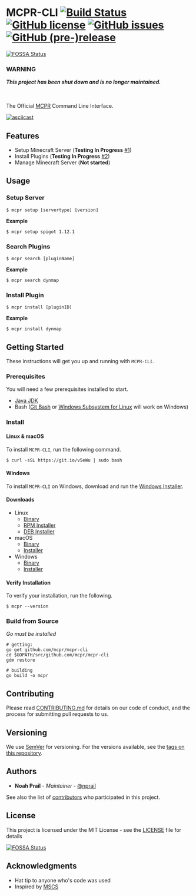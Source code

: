 # MCPR-CLI [![Build Status](https://travis-ci.org/mcpr/mcpr-cli.svg?branch=master)](https://travis-ci.org/mcpr/mcpr-cli) [![GitHub license](https://img.shields.io/badge/license-MIT-blue.svg)](https://github.com/mcpr/mcpr-cli/blob/master/LICENSE) [![GitHub issues](https://img.shields.io/github/issues/mcpr/mcpr-cli.svg)](https://github.com/mcpr/mcpr-cli/issues) [![GitHub (pre-)release](https://img.shields.io/github/release/mcpr/mcpr-cli/all.svg)](https://github.com/mcpr/mcpr-cli)
[![FOSSA Status](https://app.fossa.io/api/projects/git%2Bgithub.com%2Fmcpr%2Fmcpr-cli.svg?type=shield)](https://app.fossa.io/projects/git%2Bgithub.com%2Fmcpr%2Fmcpr-cli?ref=badge_shield)

### WARNING
**_This project has been shut down and is no longer maintained._**

<br><br>
The Official [MCPR](https://mcpr.io) Command Line Interface.

[![asciicast](https://asciinema.org/a/136232.png)](https://asciinema.org/a/136232)

## Features
- Setup Minecraft Server (**Testing In Progress** [#1](https://github.com/mcpr/mcpr-cli/issues/1))
- Install Plugins (**Testing In Progress** [#2](https://github.com/mcpr/mcpr-cli/issues/2))
- Manage Minecraft Server (**Not started**)

## Usage

### Setup Server
```
$ mcpr setup [servertype] [version]
```

**Example**
```
$ mcpr setup spigot 1.12.1
```

### Search Plugins
```
$ mcpr search [pluginName]
```

**Example**
```
$ mcpr search dynmap
```
### Install Plugin
```
$ mcpr install [pluginID]
```

**Example**
```
$ mcpr install dynmap
```
## Getting Started

These instructions will get you up and running with `MCPR-CLI`.

### Prerequisites

You will need a few prerequisites installed to start. 

* [Java JDK](https://docs.oracle.com/javase/8/docs/technotes/guides/install/install_overview.html)
* Bash ([Git Bash](https://git-scm.com/) or [Windows Subsystem for Linux](https://msdn.microsoft.com/en-us/commandline/wsl/install_guide) will work on Windows)

### Install
#### Linux & macOS
To install `MCPR-CLI`, run the following command.

```
$ curl -sSL https://git.io/v5eWu | sudo bash
```
#### Windows
To install `MCPR-CLI` on Windows, download and run the [Windows Installer](https://get.mcpr.io/artifacts/stable/windows/mcpr-cli-setup-stable-latest.exe). 

#### Downloads
- Linux 
    - [Binary](https://get.mcpr.io/artifacts/stable/linux/mcpr-stable)
    - [RPM Installer](https://get.mcpr.io/artifacts/stable/linux/mcpr-cli-stable-latest.noarch.rpm)
    - [DEB Installer](https://get.mcpr.io/artifacts/stable/linux/mcpr-cli_stable_latest_all.deb)
- macOS
    - [Binary](https://get.mcpr.io/artifacts/stable/darwin/mcpr-stable)
    - [Installer](https://get.mcpr.io/artifacts/stable/darwin/mcpr-cli-stable-latest.pkg)
- Windows
    - [Binary](https://get.mcpr.io/artifacts/stable/windows/mcpr-stable.exe)
    - [Installer](https://get.mcpr.io/artifacts/stable/windows/mcpr-cli-setup-stable-latest.exe)

#### Verify Installation
To verify your installation, run the following.
```
$ mcpr --version
```

### Build from Source
_Go must be installed_
```
# getting:
go get github.com/mcpr/mcpr-cli
cd $GOPATH/src/github.com/mcpr/mcpr-cli
gdm restore

# building
go build -o mcpr
```

## Contributing

Please read [CONTRIBUTING.md](https://github.com/mcpr/mcpr/blob/master/CONTRIBUTING.md) for details on our code of conduct, and the process for submitting pull requests to us.

## Versioning

We use [SemVer](http://semver.org/) for versioning. For the versions available, see the [tags on this repository](https://github.com/mcpr/mcpr-cli/tags). 

## Authors

* **Noah Prail** - *Maintainer* - [@nprail](https://github.com/nprail)

See also the list of [contributors](https://github.com/mcpr/mcpr-cli/contributors) who participated in this project.

## License

This project is licensed under the MIT License - see the [LICENSE](https://github.com/mcpr/mcpr-cli/blob/master/LICENSE) file for details


[![FOSSA Status](https://app.fossa.io/api/projects/git%2Bgithub.com%2Fmcpr%2Fmcpr-cli.svg?type=large)](https://app.fossa.io/projects/git%2Bgithub.com%2Fmcpr%2Fmcpr-cli?ref=badge_large)

## Acknowledgments

* Hat tip to anyone who's code was used
* Inspired by [MSCS](https://github.com/MinecraftServerControl/mscs)